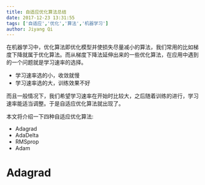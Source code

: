 ```yaml
---
title: 自适应优化算法总结
date: 2017-12-23 13:31:55
tags: ['自适应','优化','算法','机器学习']
author: Jiyang Qi
---
```


在机器学习中，优化算法即优化模型并使损失尽量减小的算法，我们常用的比如梯度下降就属于优化算法。而从梯度下降法延伸出来的一些优化算法，在应用中遇到的一个问题就是学习速率的选择。
- 学习速率选的小，收敛就慢
- 学习速率选的大，训练效果不好

而且一般情况下，我们希望学习速率在开始时比较大，之后随着训练的进行，学习速率能适当调整。于是自适应优化算法就出现了。

本文将介绍一下四种自适应优化算法:
- Adagrad
- AdaDelta
- RMSprop
- Adam

# Adagrad
